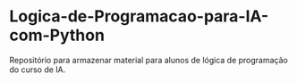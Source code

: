 # Logica-de-Programacao-para-IA-com-Python
Repositório para armazenar material para alunos de lógica de programação do curso de IA.
